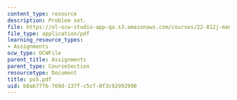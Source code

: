 ```yaml
---
content_type: resource
description: Problem set.
file: https://ol-ocw-studio-app-qa.s3.amazonaws.com/courses/22-812j-managing-nuclear-technology-spring-2004/b0ab77fb769d137fc5cf0f3c92992990_ps5.pdf
file_type: application/pdf
learning_resource_types:
- Assignments
ocw_type: OCWFile
parent_title: Assignments
parent_type: CourseSection
resourcetype: Document
title: ps5.pdf
uid: b0ab77fb-769d-137f-c5cf-0f3c92992990
---
```

